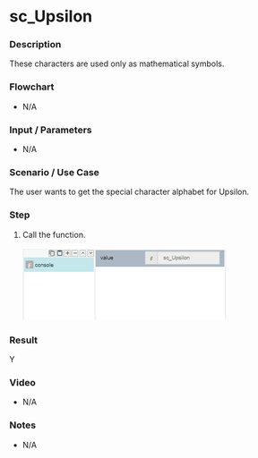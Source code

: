 ﻿# sc_Upsilon

### Description

These characters are used only as mathematical symbols.

### Flowchart

- N/A 

### Input / Parameters

- N/A

### Scenario / Use Case

The user wants to get the special character alphabet for Upsilon.

### Step

1. Call the function.
    
    ![](../../../../document/function/SpecialCharacter/sc_Upsilon/sc_Upsilon-step-1.png?raw=true)
 
### Result

Υ
 
### Video

- N/A

<!--[![Video](http://i.imgur.com/Ot5DWAW.png)](https://youtu.be/StTqXEQ2l-Y?t=35s)-->

### Notes

- N/A